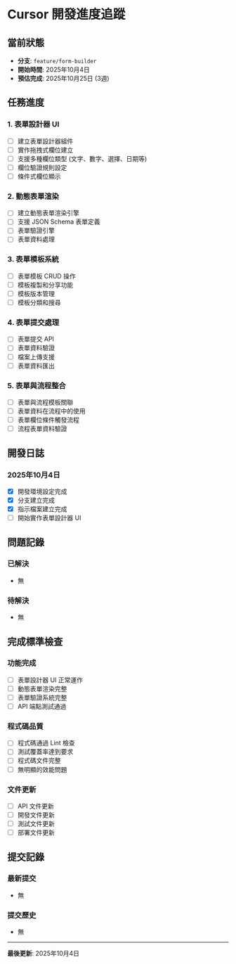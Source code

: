 # Cursor 開發進度追蹤

## 當前狀態
- **分支**: `feature/form-builder`
- **開始時間**: 2025年10月4日
- **預估完成**: 2025年10月25日 (3週)

## 任務進度

### 1. 表單設計器 UI
- [ ] 建立表單設計器組件
- [ ] 實作拖拽式欄位建立
- [ ] 支援多種欄位類型 (文字、數字、選擇、日期等)
- [ ] 欄位驗證規則設定
- [ ] 條件式欄位顯示

### 2. 動態表單渲染
- [ ] 建立動態表單渲染引擎
- [ ] 支援 JSON Schema 表單定義
- [ ] 表單驗證引擎
- [ ] 表單資料處理

### 3. 表單模板系統
- [ ] 表單模板 CRUD 操作
- [ ] 模板複製和分享功能
- [ ] 模板版本管理
- [ ] 模板分類和搜尋

### 4. 表單提交處理
- [ ] 表單提交 API
- [ ] 表單資料驗證
- [ ] 檔案上傳支援
- [ ] 表單資料匯出

### 5. 表單與流程整合
- [ ] 表單與流程模板關聯
- [ ] 表單資料在流程中的使用
- [ ] 表單欄位條件觸發流程
- [ ] 流程表單資料驗證

## 開發日誌

### 2025年10月4日
- [x] 開發環境設定完成
- [x] 分支建立完成
- [x] 指示檔案建立完成
- [ ] 開始實作表單設計器 UI

## 問題記錄

### 已解決
- 無

### 待解決
- 無

## 完成標準檢查

### 功能完成
- [ ] 表單設計器 UI 正常運作
- [ ] 動態表單渲染完整
- [ ] 表單驗證系統完整
- [ ] API 端點測試通過

### 程式碼品質
- [ ] 程式碼通過 Lint 檢查
- [ ] 測試覆蓋率達到要求
- [ ] 程式碼文件完整
- [ ] 無明顯的效能問題

### 文件更新
- [ ] API 文件更新
- [ ] 開發文件更新
- [ ] 測試文件更新
- [ ] 部署文件更新

## 提交記錄

### 最新提交
- 無

### 提交歷史
- 無

---
**最後更新**: 2025年10月4日
